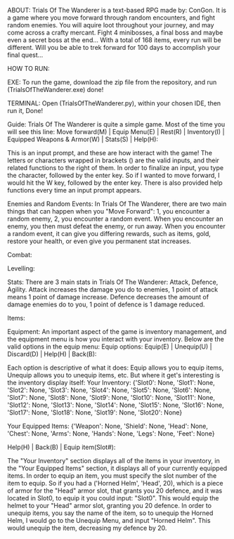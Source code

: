 ABOUT:
Trials Of The Wanderer is a text-based RPG made by: ConGon. It is a game where you move forward through random
encounters, and fight random enemies. You will aquire loot throughout your journey, and may come across a crafty
mercant. Fight 4 minibosses, a final boss and maybe even a secret boss at the end... With a total of 168 items,
every run will be different. Will you be able to trek forward for 100 days to accomplish your final quest...


HOW TO RUN: 

EXE: 
To run the game, download the zip file from the repository, and run (TrialsOfTheWanderer.exe) done!

TERMINAL: 
Open (TrialsOfTheWanderer.py), within your chosen IDE, then run it, Done!


Guide:
Trials Of The Wanderer is quite a simple game. Most of the time you will see this line: 
Move forward(M) | Equip Menu(E) | Rest(R) | Inventory(I) | Equipped Weapons & Armor(W) | Stats(S) | Help(H):

This is an input prompt, and these are how interact with the game!
The letters or characters wrapped in brackets () are the valid inputs, and their related functions to the right of them. 
In order to finalize an input, you type the character, followed by the enter key. So if I wanted to move forward, I would 
hit the W key, followed by the enter key. There is also provided help functions every time an input prompt appears.

Enemies and Random Events:
In Trials Of The Wanderer, there are two main things that can happen when you "Move Forward": 1, you encounter a random
enemy, 2, you encounter a random event. When you encounter an enemy, you then must defeat the enemy, or run away. When 
you encounter a random event, it can give you differing rewards, such as items, gold, restore your health, or even give 
you permanent stat increases.


Combat:


Levelling:


Stats:
There are 3 main stats in Trials Of The Wanderer: Attack, Defence, Agility. Attack increases the damage you do to enemies,
1 point of attack means 1 point of damage increase. Defence decreases the amount of damage enemies do to you, 1 point of 
defence is 1 damage reduced.


Items:


Equipment:
An important aspect of the game is inventory management, and the equipment menu is how you interact with your inventory.
Below are the valid options in the equip menu:
Equip options: Equip(E) | Unequip(U) | Discard(D) | Help(H) | Back(B):

Each option is descriptive of what it does: Equip allows you to equip items, Unequip allows you to unequip items, etc.
But where it get's interesting is the inventory display itself: 
Your Inventory: {'Slot0': None, 'Slot1': None, 'Slot2': None, 'Slot3': None, 'Slot4': None, 'Slot5': None, 'Slot6': None, 'Slot7': None, 'Slot8': None, 'Slot9': None, 'Slot10': None, 'Slot11': None, 'Slot12': None, 'Slot13': None, 'Slot14': None, 'Slot15': None, 'Slot16': None, 'Slot17': None, 'Slot18': None, 'Slot19': None, 'Slot20': None}

Your Equipped Items: {'Weapon': None, 'Shield': None, 'Head': None, 'Chest': None, 'Arms': None, 'Hands': None, 'Legs': None, 'Feet': None}

Help(H) | Back(B) | Equip item(Slot#):

The "Your Inventory" section displays all of the items in your inventory, in the "Your Equipped Items" section, it displays
all of your currently equipped items. In order to equip an item, you must specify the slot number of the item to equip. So 
if you had a ('Horned Helm', 'Head', 20), which is a piece of armor for the "Head" armor slot, that grants you 20 defence,
and it was located in Slot0, to equip it you could input: "Slot0". This would equip the helmet to your "Head" armor slot, 
granting you 20 defence. In order to unequip items, you say the name of the item, so to unequip the Horned Helm, I would 
go to the Unequip Menu, and input "Horned Helm". This would unequip the item, decreasing my defence by 20.



